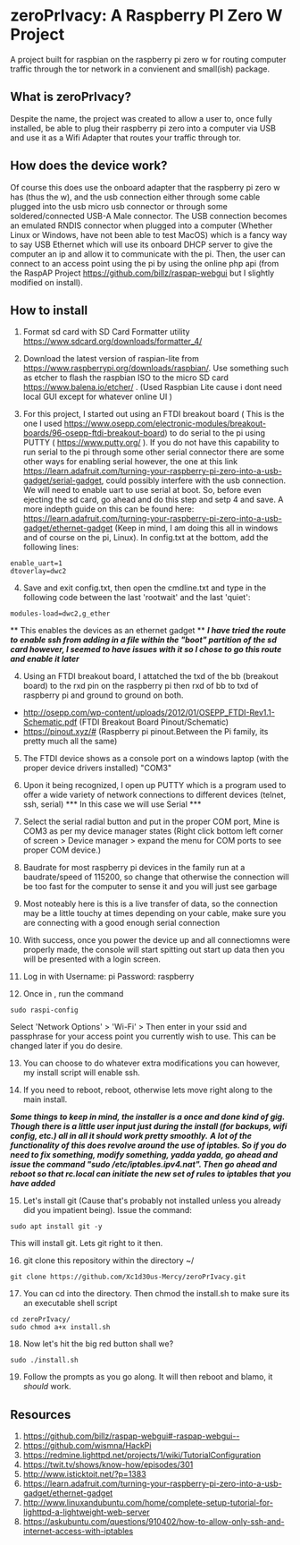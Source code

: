 # zeroPrIvacy: A Raspberry PI Zero W Project
A project built for raspbian on the raspberry pi zero w for routing computer traffic through the tor network in a convienent and small(ish) package.
## What is zeroPrIvacy?
Despite the name, the project was created to allow a user to, once fully installed, be able to plug their raspberry pi zero into a computer via USB and use it as a Wifi Adapter that routes your traffic through tor. 
## How does the device work?
Of course this does use the onboard adapter that the raspberry pi zero w has (thus the w), and the usb connection either through some cable plugged into the usb micro usb connector or through some soldered/connected USB-A Male connector. The USB connection becomes an emulated RNDIS connector when plugged into a computer (Whether Linux or Windows, have not been able to test MacOS) which is a fancy way to say USB Ethernet which will use its onboard DHCP server to give the computer an ip and allow it to communicate with the pi. Then, the user can connect to an access point using the pi by using the online php api (from the RaspAP Project https://github.com/billz/raspap-webgui but I slightly modified on install).
## How to install
1) Format sd card with SD Card Formatter utility https://www.sdcard.org/downloads/formatter_4/

2) Download the latest version of raspian-lite from https://www.raspberrypi.org/downloads/raspbian/. Use something such as etcher to flash the raspbian ISO to the micro SD card https://www.balena.io/etcher/ . (Used Raspbian Lite cause i dont need local GUI except for whatever online UI )
	
3) For this project, I started out using an FTDI breakout board ( This is the one I used https://www.osepp.com/electronic-modules/breakout-boards/96-osepp-ftdi-breakout-board) to do serial to the pi using PUTTY ( https://www.putty.org/ ). If you do not have this capability to run serial to the pi through some other serial connector there are some other ways for enabling serial however, the one at this link https://learn.adafruit.com/turning-your-raspberry-pi-zero-into-a-usb-gadget/serial-gadget, could possibly interfere with the usb connection.
We will need to enable uart to use serial at boot. So, before even ejecting the sd card, go ahead and do this step and setp 4 and save. A more indepth guide on this can be found here: https://learn.adafruit.com/turning-your-raspberry-pi-zero-into-a-usb-gadget/ethernet-gadget (Keep in mind, I am doing this all in windows and of course on the pi, Linux).
In config.txt at the bottom, add the following lines:
```
enable_uart=1 
dtoverlay=dwc2 
```
4) Save and exit config.txt, then open the cmdline.txt and type in the following code between the last 'rootwait' and the last 'quiet':
```
modules-load=dwc2,g_ether
```
** This enables the devices as an ethernet gadget **
***I have tried the route to enable ssh from adding in a file within the "boot" partition of the sd card however, I seemed to have issues with it so I chose 
to go this route and enable it later***
	
4) Using an FTDI breakout board, I attatched the txd of the bb (breakout board) to the rxd pin on the raspberry pi then rxd of bb to txd of raspberry pi and ground to ground on both. 
 - http://osepp.com/wp-content/uploads/2012/01/OSEPP_FTDI-Rev1.1-Schematic.pdf (FTDI Breakout Board Pinout/Schematic)
 - https://pinout.xyz/# (Raspberry pi pinout.Between the Pi family, its pretty much all the same)

5) The FTDI device shows as a console port on a windows laptop (with the proper device drivers installed) "COM3"
	
6) Upon it being recognized, I open up PUTTY which is a program used to offer a wide variety of network connections to different devices (telnet, ssh, serial)
*** In this case we will use Serial ***
	
7) Select the serial radial button and put in the proper COM port, Mine is COM3 as per my device manager states (Right click bottom left corner of screen > Device manager > expand the menu for COM ports to see proper COM device.)
	
8) Baudrate for most raspberry pi devices in the family run at a baudrate/speed of 115200, so change that otherwise the connection will be too fast for the computer to sense it and you will just see garbage
	
9) Most noteably here is this is a live transfer of data, so the connection may be a little touchy at times depending on your cable, make sure you are connecting with a good enough serial connection
	
10) With success, once you power the device up and all connectiomns were properly made, the console will start spitting out start up data then you will be presented with a login screen. 
	
11) Log in with Username: pi Password: raspberry
	
12) Once in , run the command 
```
sudo raspi-config
```
Select 'Network Options' > 'Wi-Fi' > Then enter in your ssid and passphrase for your access point you currently wish to use. This can be changed later if you do desire. 
	
13) You can choose to do whatever extra modifications you can however, my install script will enable ssh. 

14) If you need to reboot, reboot, otherwise lets move right along to the main install.

***Some things to keep in mind, the installer is a once and done kind of gig. Though there is a little user input just during the install (for backups, wifi config, etc.) all in all it should work pretty smoothly.***
***A lot of the functionality of this does revolve around the use of iptables. So if you do need to fix something, modify something, yadda yadda, go ahead and issue the command "sudo /etc/iptables.ipv4.nat". Then go ahead and reboot so that rc.local can initiate the new set of rules to iptables that you have added***

15) Let's install git (Cause that's probably not installed unless you already did you impatient being). Issue the command:
```
sudo apt install git -y
```
This will install git. Lets git right to it then.

16) git clone this repository within the directory ~/
```
git clone https://github.com/Xc1d30us-Mercy/zeroPrIvacy.git
```
17) You can cd into the directory. Then chmod the install.sh to make sure its an executable shell script
```
cd zeroPrIvacy/
sudo chmod a+x install.sh
```
18) Now let's hit the big red button shall we?
```
sudo ./install.sh
```
19) Follow the prompts as you go along. It will then reboot and blamo, it *should* work. 

## Resources
1) https://github.com/billz/raspap-webgui#-raspap-webgui--
2) https://github.com/wismna/HackPi
3) https://redmine.lighttpd.net/projects/1/wiki/TutorialConfiguration
4) https://twit.tv/shows/know-how/episodes/301
5) http://www.isticktoit.net/?p=1383
6) https://learn.adafruit.com/turning-your-raspberry-pi-zero-into-a-usb-gadget/ethernet-gadget
7) http://www.linuxandubuntu.com/home/complete-setup-tutorial-for-lighttpd-a-lightweight-web-server
8) https://askubuntu.com/questions/910402/how-to-allow-only-ssh-and-internet-access-with-iptables
